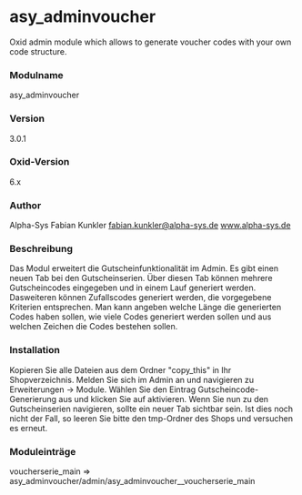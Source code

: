 asy_adminvoucher
================

Oxid admin module which allows to generate voucher codes with your own code structure.

### Modulname ###
asy_adminvoucher

### Version ###
3.0.1

### Oxid-Version ###
6.x

### Author ###
Alpha-Sys
Fabian Kunkler
fabian.kunkler@alpha-sys.de
www.alpha-sys.de

### Beschreibung ###
Das Modul erweitert die Gutscheinfunktionalität im Admin. Es gibt einen neuen Tab bei den Gutscheinserien.
Über diesen Tab können mehrere Gutscheincodes eingegeben und in einem Lauf generiert werden.
Dasweiteren können Zufallscodes generiert werden, die vorgegebene Kriterien entsprechen. Man kann angeben welche
Länge die generierten Codes haben sollen, wie viele Codes generiert werden sollen und aus welchen Zeichen die Codes
bestehen sollen.

### Installation ###
Kopieren Sie alle Dateien aus dem Ordner "copy_this" in Ihr Shopverzeichnis.
Melden Sie sich im Admin an und navigieren zu Erweiterungen -> Module. Wählen Sie den Eintrag Gutscheincode-Generierung
aus und klicken Sie auf aktivieren. Wenn Sie nun zu den Gutscheinserien navigieren, sollte ein neuer Tab sichtbar sein.
Ist dies noch nicht der Fall, so leeren Sie bitte den tmp-Ordner des Shops und versuchen es erneut.

### Moduleinträge ###
voucherserie_main => asy_adminvoucher/admin/asy_adminvoucher__voucherserie_main
